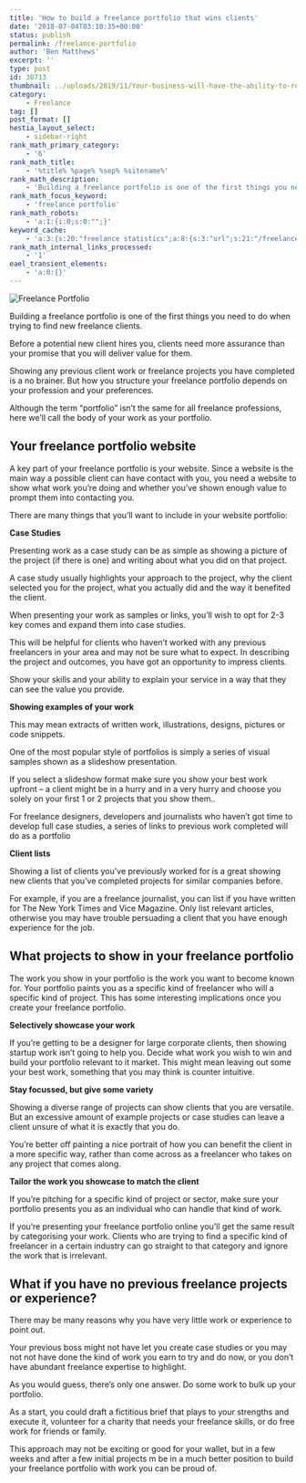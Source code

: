 ```yaml
---
title: 'How to build a freelance portfolio that wins clients'
date: '2018-07-04T03:10:35+00:00'
status: publish
permalink: /freelance-portfolio
author: 'Ben Matthews'
excerpt: ''
type: post
id: 30713
thumbnail: ../uploads/2019/11/Your-business-will-have-the-ability-to-reach-a-much-larger-demographic-through-proper-online-marketing-management-150x150.jpg
category:
    - Freelance
tag: []
post_format: []
hestia_layout_select:
    - sidebar-right
rank_math_primary_category:
    - '6'
rank_math_title:
    - '%title% %page% %sep% %sitename%'
rank_math_description:
    - 'Building a freelance portfolio is one of the first things you need to do when trying to find new freelance clients.'
rank_math_focus_keyword:
    - 'freelance portfolio'
rank_math_robots:
    - 'a:1:{i:0;s:0:"";}'
keyword_cache:
    - 'a:3:{s:20:"freelance statistics";a:8:{s:3:"url";s:21:"/freelance-statistics";s:5:"times";s:0:"";s:7:"between";s:0:"";s:6:"before";s:0:"";s:5:"after";s:0:"";s:4:"case";N;s:8:"nofollow";N;s:9:"newwindow";N;}s:19:"freelance portfolio";a:8:{s:3:"url";s:30:"/courses/freelance-portfolios/";s:5:"times";s:0:"";s:7:"between";s:0:"";s:6:"before";s:0:"";s:5:"after";s:0:"";s:4:"case";N;s:8:"nofollow";N;s:9:"newwindow";N;}s:13:"keywords_time";i:1565615225;}'
rank_math_internal_links_processed:
    - '1'
eael_transient_elements:
    - 'a:0:{}'
---
```

![Freelance Portfolio](https://freetrain.co/wp-content/uploads/2018/07/8BBF8299-E9EF-40F2-BFA3-3F0475A081AB.jpeg)

Building a freelance portfolio is one of the first things you need to do when trying to find new freelance clients.

Before a potential new client hires you, clients need more assurance than your promise that you will deliver value for them.

Showing any previous client work or freelance projects you have completed is a no brainer. But how you structure your freelance portfolio depends on your profession and your preferences.

Although the term “portfolio” isn’t the same for all freelance professions, here we’ll call the body of your work as your portfolio.

**Your freelance portfolio website**
------------------------------------

A key part of your freelance portfolio is your website. Since a website is the main way a possible client can have contact with you, you need a website to show what work you’re doing and whether you’ve shown enough value to prompt them into contacting you.

There are many things that you’ll want to include in your website portfolio:

**Case Studies**

Presenting work as a case study can be as simple as showing a picture of the project (if there is one) and writing about what you did on that project.

A case study usually highlights your approach to the project, why the client selected you for the project, what you actually did and the way it benefited the client.

When presenting your work as samples or links, you’ll wish to opt for 2-3 key comes and expand them into case studies.

This will be helpful for clients who haven’t worked with any previous freelancers in your area and may not be sure what to expect. In describing the project and outcomes, you have got an opportunity to impress clients.

Show your skills and your ability to explain your service in a way that they can see the value you provide.

**Showing examples of your work**

This may mean extracts of written work, illustrations, designs, pictures or code snippets.

One of the most popular style of portfolios is simply a series of visual samples shown as a slideshow presentation.

If you select a slideshow format make sure you show your best work upfront – a client might be in a hurry and in a very hurry and choose you solely on your first 1 or 2 projects that you show them..

For freelance designers, developers and journalists who haven’t got time to develop full case studies, a series of links to previous work completed will do as a portfolio

**Client lists**

Showing a list of clients you’ve previously worked for is a great showing new clients that you’ve completed projects for similar companies before.

For example, if you are a freelance journalist, you can list if you have written for The New York Times and Vice Magazine. Only list relevant articles, otherwise you may have trouble persuading a client that you have enough experience for the job.

**What projects to show in your freelance portfolio**
-----------------------------------------------------

The work you show in your portfolio is the work you want to become known for. Your portfolio paints you as a specific kind of freelancer who will a specific kind of project. This has some interesting implications once you create your freelance portfolio.

**Selectively showcase your work**

If you’re getting to be a designer for large corporate clients, then showing startup work isn’t going to help you. Decide what work you wish to win and build your portfolio relevant to it market. This might mean leaving out some your best work, something that you may think is counter intuitive.

**Stay focussed, but give some variety**

Showing a diverse range of projects can show clients that you are versatile. But an excessive amount of example projects or case studies can leave a client unsure of what it is exactly that you do.

You’re better off painting a nice portrait of how you can benefit the client in a more specific way, rather than come across as a freelancer who takes on any project that comes along.

**Tailor the work you showcase to match the client**

If you’re pitching for a specific kind of project or sector, make sure your portfolio presents you as an individual who can handle that kind of work.

If you’re presenting your freelance portfolio online you’ll get the same result by categorising your work. Clients who are trying to find a specific kind of freelancer in a certain industry can go straight to that category and ignore the work that is irrelevant.

**What if you have no previous freelance projects or experience?**
------------------------------------------------------------------

There may be many reasons why you have very little work or experience to point out.

Your previous boss might not have let you create case studies or you may not not have done the kind of work you earn to try and do now, or you don’t have abundant freelance expertise to highlight.

As you would guess, there’s only one answer. Do some work to bulk up your portfolio.

As a start, you could draft a fictitious brief that plays to your strengths and execute it, volunteer for a charity that needs your freelance skills, or do free work for friends or family.

This approach may not be exciting or good for your wallet, but in a few weeks and after a few initial projects m be in a much better position to build your freelance portfolio with work you can be proud of.